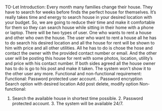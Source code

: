 
TO-Let 
Introduction: Every month many families change their house. They have to search for weeks before finds the perfect house for themselves. It’s really takes time and energy to search house in your desired location with your budget. So, we are going to reduce their time and make it comfortable for them so they can search house while sitting in their home with a phone or laptop. There will be two types of user. One who wants to rent a house and other who own the house. The user who want to rent a house all he has to do search his desired location and all the house for rent will be shown to him with price and all other utilities. All he has to do is chose the hose and contact the owner with the provided contact number or email. And the other user will be posting this house for rent with some photos, location, utility’s and price with his contact number. If both sides agreed all the house owner has to do is go to his post and make it taken. The system won’t show it to the other user any more. 
Functional and non-functional requirement: 
Functional: 
Password protected user account.
. Password encryption
Search option with desired location
Add post delete, modify option
Non-functional: 
1. Search the available house in shortest time possible. 2. Password protected account. 3. The system will be available 24/7.

